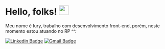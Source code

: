 # Hello, folks! <img src="https://raw.githubusercontent.com/MartinHeinz/MartinHeinz/master/wave.gif" width="30px">

Meu nome é Iury, trabalho com desenvolvimento front-end, porém, neste momento estou atuando no RP ^^.

[![Linkedin Badge](https://img.shields.io/badge/-Iury%20França-00e5ff?style=flat-circle&logo=Linkedin&logoColor=&label-colorlink=https://https://www.linkedin.com/in/matheus-l-b-8559001a1/)](https://www.linkedin.com/in/iury-frança-37873318b/) [![Gmail Badge](https://img.shields.io/badge/-iurygfranca@gmail.com-00e5ff?style=flat-circle&logo=Gmail&logoColor=white&link=mailto:dlittig.works@gmail.com)](mailto:iurygfranca@gmail.com)
